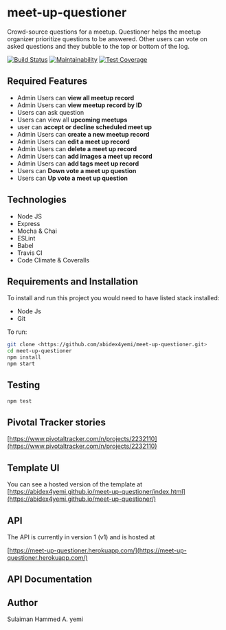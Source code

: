 # meet-up-questioner

Crowd-source questions for a meetup. Questioner helps the meetup organizer prioritize questions to be answered. Other users can vote on asked questions and they bubble to the top or bottom of the log.

[![Build Status](https://travis-ci.org/abidex4yemi/meet-up-questioner.svg?branch=develop)](https://travis-ci.org/abidex4yemi/meet-up-questioner)
[![Maintainability](https://api.codeclimate.com/v1/badges/a99a88d28ad37a79dbf6/maintainability)](https://codeclimate.com/github/codeclimate/codeclimate/maintainability)
[![Test Coverage](https://api.codeclimate.com/v1/badges/a99a88d28ad37a79dbf6/test_coverage)](https://codeclimate.com/github/codeclimate/codeclimate/test_coverage)

## Required Features

- Admin Users can **view all meetup record**
- Admin Users can **view meetup record by ID**
- Users can ask question
- Users can view all **upcoming meetups**
- user can **accept or decline scheduled meet up**
- Admin Users can **create a new meetup record**
- Admin Users can **edit a meet up record**
- Admin Users can **delete a meet up record**
- Admin Users can **add images a meet up record**
- Admin Users can **add tags meet up record**
- Users can **Down vote a meet up question**
- Users can **Up vote a meet up question**

## Technologies

- Node JS
- Express
- Mocha & Chai
- ESLint
- Babel
- Travis CI
- Code Climate & Coveralls

## Requirements and Installation

To install and run this project you would need to have listed stack installed:

- Node Js
- Git

To run:

```sh
git clone <https://github.com/abidex4yemi/meet-up-questioner.git>
cd meet-up-questioner
npm install
npm start
```

## Testing

```sh
npm test
```

## Pivotal Tracker stories

[https://www.pivotaltracker.com/n/projects/2232110](https://www.pivotaltracker.com/n/projects/2232110)

## Template UI

You can see a hosted version of the template at [https://abidex4yemi.github.io/meet-up-questioner/index.html](https://abidex4yemi.github.io/meet-up-questioner/)

## API

The API is currently in version 1 (v1) and is hosted at

[https://meet-up-questioner.herokuapp.com/](https://meet-up-questioner.herokuapp.com/)

## API Documentation

## Author

Sulaiman Hammed A. yemi